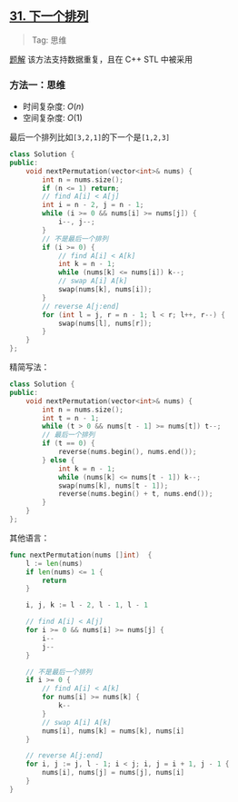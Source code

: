 ## [31. 下一个排列](https://leetcode.cn/problems/next-permutation/description)

> Tag: 思维

[题解](https://leetcode.cn/problems/next-permutation/solutions/80560/xia-yi-ge-pai-lie-suan-fa-xiang-jie-si-lu-tui-dao-/?envType=featured-list&envId=2cktkvj?envType=featured-list&envId=2cktkvj) 该方法支持数据重复，且在 C++ STL 中被采用

### 方法一：思维
* 时间复杂度: ${O(n)}$
* 空间复杂度: ${O(1)}$

最后一个排列比如`[3,2,1]`的下一个是`[1,2,3]`

```cpp
class Solution {
public:
    void nextPermutation(vector<int>& nums) {
        int n = nums.size();
        if (n <= 1) return;
        // find A[i] < A[j]
        int i = n - 2, j = n - 1;
        while (i >= 0 && nums[i] >= nums[j]) {
            i--, j--;
        }
        // 不是最后一个排列
        if (i >= 0) {
            // find A[i] < A[k]
            int k = n - 1;
            while (nums[k] <= nums[i]) k--;
            // swap A[i] A[k]
            swap(nums[k], nums[i]);
        }
        // reverse A[j:end]
        for (int l = j, r = n - 1; l < r; l++, r--) {
            swap(nums[l], nums[r]);
        }
    }
};
```

精简写法：
```cpp
class Solution {
public:
    void nextPermutation(vector<int>& nums) {
        int n = nums.size();
        int t = n - 1;
        while (t > 0 && nums[t - 1] >= nums[t]) t--;
        // 最后一个排列
        if (t == 0) {
            reverse(nums.begin(), nums.end());
        } else {
            int k = n - 1;
            while (nums[k] <= nums[t - 1]) k--;
            swap(nums[k], nums[t - 1]);
            reverse(nums.begin() + t, nums.end());
        }
    }
};
```

其他语言：

```go
func nextPermutation(nums []int)  {
    l := len(nums)
    if len(nums) <= 1 {
        return
    }

    i, j, k := l - 2, l - 1, l - 1

    // find A[i] < A[j]
    for i >= 0 && nums[i] >= nums[j] {
        i--
        j--
    }

    // 不是最后一个排列
    if i >= 0 {
        // find A[i] < A[k]
        for nums[i] >= nums[k] {
            k--
        }
        // swap A[i] A[k]
        nums[i], nums[k] = nums[k], nums[i]
    }

    // reverse A[j:end]
    for i, j := j, l - 1; i < j; i, j = i + 1, j - 1 {
        nums[i], nums[j] = nums[j], nums[i]
    }
}
```
